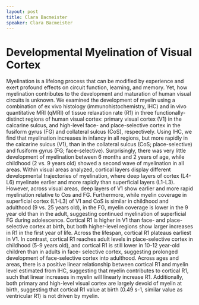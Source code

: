 ```yaml
---
layout: post
title: Clara Bacmeister
speaker: Clara Bacmeister
---
```


# Developmental Myelination of Visual Cortex

Myelination is a lifelong process that can be modified by experience and exert profound effects on circuit function, learning, and memory. Yet, how myelination contributes to the development and maturation of human visual circuits is unknown. We examined the development of myelin using a combination of ex vivo histology (immunohistochemistry, IHC) and in vivo quantitative MRI (qMRI) of tissue relaxation rate (R1) in three functionally-distinct regions of human visual cortex: primary visual cortex (V1) in the calcarine sulcus, and high-level face- and place-selective cortex in the fusiform gyrus (FG) and collateral sulcus (CoS), respectively. Using IHC, we find that myelination increases in infancy in all regions, but more rapidly in the calcarine sulcus (V1), than in the collateral sulcus (CoS; place-selective) and fusiform gyrus (FG; face-selective). Surprisingly, there was very little development of myelination between 6 months and 2 years of age, while childhood (2 vs. 9 years old) showed a second wave of myelination in all areas. Within visual areas analyzed, cortical layers display different developmental trajectories of myelination, where deep layers of cortex (L4-L6) myelinate earlier and more rapidly than superficial layers (L1-L3). However, across visual areas, deep layers of V1 show earlier and more rapid myelination relative to Cos and FG. Furthermore, while myelin coverage in superficial cortex (L1-L3) of V1 and CoS is similar in childhood and adulthood (9 vs. 25 years old), in the FG, myelin coverage is lower in the 9 year old than in the adult, suggesting continued myelination of superficial FG during adolescence. Cortical R1 is higher in V1 than face- and place- selective cortex at birth, but both higher-level regions show larger increases in R1 in the first year of life. Across the lifespan, cortical R1 plateaus earliest in V1. In contrast, cortical R1 reaches adult levels in place-selective cortex in childhood (5-9 years old), and cortical R1 is still lower in 10-12 year-old children than in adults in face- selective cortex, suggesting prolonged development of face-selective cortex into adulthood. Across ages and areas, there is a positive linear relationship between cortical R1 and myelin level estimated from IHC, suggesting that myelin contributes to cortical R1, such that linear increases in myelin will linearly increase R1. Additionally, both primary and high-level visual cortex are largely devoid of myelin at birth, suggesting that cortical R1 value at birth (0.49 s-1, similar value as ventricular R1) is not driven by myelin.